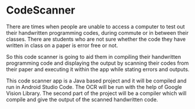 # CodeScanner

There are times when people are unable to access a computer to test out their handwritten programming codes, during commute or in between their classes. There are students who are not sure whether the code they have written in class on a paper is error free or not. 

So this code scanner is going to aid them in compiling their handwritten programming code and displaying the output by scanning their codes from their paper and executing it within the app while stating errors and outputs.

This code scanner app is a Java based project and it will be compiled and run in Android Studio Code. The OCR will be run with the help of Google Vision Library. The second part of the project will be a compiler which will compile and give the output of the scanned handwritten code.


